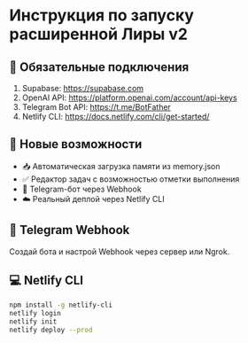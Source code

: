 # Инструкция по запуску расширенной Лиры v2

## 🔐 Обязательные подключения

1. Supabase: https://supabase.com
2. OpenAI API: https://platform.openai.com/account/api-keys
3. Telegram Bot API: https://t.me/BotFather
4. Netlify CLI: https://docs.netlify.com/cli/get-started/

## 🚀 Новые возможности

- 📥 Автоматическая загрузка памяти из memory.json
- ✅ Редактор задач с возможностью отметки выполнения
- 🤖 Telegram-бот через Webhook
- ☁️ Реальный деплой через Netlify CLI

## 🔗 Telegram Webhook

Создай бота и настрой Webhook через сервер или Ngrok.

## 💻 Netlify CLI

```bash
npm install -g netlify-cli
netlify login
netlify init
netlify deploy --prod
```
